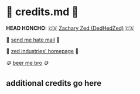 # :handshake: credits.md :handshake:

**HEAD HONCHO:**
:canada: [Zachary Zed (DedHedZed)](https://github.com/dedhedzed/ "well in theory it's Zachariah Zed the Third, His Supreme Excellency, but I go by Zed.") :canada:

:postbox: [send me hate mail](mailto://zed@zed.industries "or nudes, especially if yer a young goth with big boobs") :postbox:

:city_sunset: [zed industries' homepage](https://zed.industries "it's fucking ugly but it works") :city_sunset:

:coin: [beer me bro](https://ko-fi.com/zedalicious "you don't have to but it's appreciated that's whats up") :coin:

## additional credits go here
